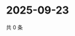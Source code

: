 # 2025-09-23

共 0 条

<!-- BEGIN ZHIHUVIDEO -->
<!-- 最后更新时间 Tue Sep 23 2025 16:15:14 GMT+0800 (China Standard Time) -->

<!-- END ZHIHUVIDEO -->
